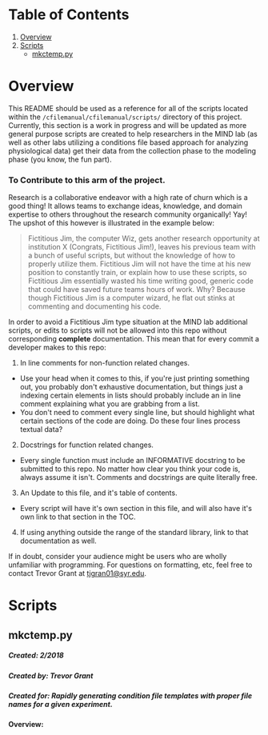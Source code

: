 # Table of Contents
1. [Overview](#Overview)
2. [Scripts](#scripts)
    - [mkctemp.py](#mkctemppy)

# Overview

This README should be used as a reference for all of the scripts located within the `/cfilemanual/cfilemanual/scripts/` directory of this project. Currently, this
section is a work in progress and will be updated as more general purpose scripts are
created to help researchers in the MIND lab (as well as other labs utilizing a conditions
file based approach for analyzing physiological data) get their data from the collection
phase to the modeling phase (you know, the fun part).

### To Contribute to this arm of the project.

Research is a collaborative endeavor with a high rate of churn which is a good thing!
It allows teams to exchange ideas, knowledge, and domain expertise to others
throughout the research community organically! Yay! The upshot of this however is
illustrated in the example below:

> Fictitious Jim, the computer Wiz, gets another research opportunity at institution X
> (Congrats, Fictitious Jim!), leaves his previous team with a bunch of useful scripts,
> but without the knowledge of how to properly utilize them. Fictitious Jim will not
> have the time at his new position to constantly train, or explain how to use these scripts,
> so Fictitious Jim essentially wasted his time writing good, generic code that could have
> saved future teams hours of work. Why? Because though Fictitious Jim is a computer
> wizard, he flat out stinks at commenting and documenting his code.

In order to avoid a Fictitious Jim type situation at the MIND lab additional scripts,
or edits to scripts will not be allowed into this repo without corresponding **complete** documentation. This mean that for every commit a developer makes to this repo:

1. In line comments for non-function related changes.
  - Use your head when it comes to this, if you're just printing something out, you
    probably don't exhaustive documentation, but things just a indexing certain elements
    in lists should probably include an in line comment explaining what you are grabbing
    from a list.
  - You don't need to comment every single line, but should highlight what certain sections
    of the code are doing. Do these four lines process textual data?
2. Docstrings for function related changes.
  - Every single function must include an INFORMATIVE docstring to be submitted to this repo.
   No matter how clear you think your code is, always assume it isn't. Comments and
   docstrings are quite literally free.
3. An Update to this file, and it's table of contents.
  - Every script will have it's own section in this file, and will also have it's own link
    to that section in the TOC.
4. If using anything outside the range of the standard library, link to that documentation
as well.

If in doubt, consider your audience might be users who are wholly unfamiliar with programming.
For questions on formatting, etc, feel free to contact Trevor Grant at tjgran01@syr.edu.

# Scripts

## mkctemp.py

##### Created: 2/2018
##### Created by: Trevor Grant
##### Created for: Rapidly generating condition file templates with proper file names for a given experiment.

#### Overview:
